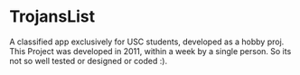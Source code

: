 # TrojansList
A classified app exclusively for USC students, developed as a hobby proj.
This Project was developed in 2011, within a  week by a single person. So its not so well tested or designed or coded :).
